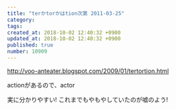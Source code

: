 ```yaml
---
title: "terかtorかはtion次第 2011-03-25"
category: 
tags: 
created_at: 2018-10-02 12:40:32 +0900
updated_at: 2018-10-02 12:40:32 +0900
published: true
number: 10909
---
```


http://voo-anteater.blogspot.com/2009/01/tertortion.html

actionがあるので、actor

実に分かりやすい! これまでもやもやしていたのが嘘のよう!
